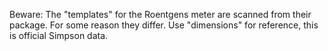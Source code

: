 Beware: The "templates" for the Roentgens meter are scanned from their package. For some reason they differ. Use "dimensions" for reference, this is official Simpson data.
